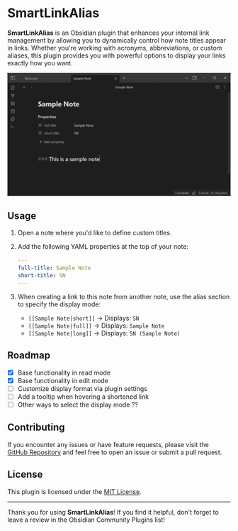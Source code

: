 # SmartLinkAlias

**SmartLinkAlias** is an Obsidian plugin that enhances your internal link management by allowing you to dynamically control how note titles appear in links. Whether you're working with acronyms, abbreviations, or custom aliases, this plugin provides you with powerful options to display your links exactly how you want.

![SmartLinkAlias in action](img/demo.gif)

## Usage

1. Open a note where you'd like to define custom titles.
2. Add the following YAML properties at the top of your note:

   ```yaml
   ---
   full-title: Sample Note
   short-title: SN
   ---
   ```

3. When creating a link to this note from another note, use the alias section to specify the display mode:

   - `[[Sample Note|short]]` → Displays: `SN`
   - `[[Sample Note|full]]` → Displays: `Sample Note`
   - `[[Sample Note|long]]` → Displays: `SN (Sample Note)`

## Roadmap

- [x] Base functionality in read mode
- [x] Base functionality in edit mode
- [ ] Customize display format via plugin settings
- [ ] Add a tooltip when hovering a shortened link
- [ ] Other ways to select the display mode ??

## Contributing

If you encounter any issues or have feature requests, please visit the [GitHub Repository](https://github.com/vpcano/obsidian-smart-link-alias) and feel free to open an issue or submit a pull request.

## License

This plugin is licensed under the [MIT License](https://opensource.org/licenses/MIT).

---

Thank you for using **SmartLinkAlias**! If you find it helpful, don't forget to leave a review in the Obsidian Community Plugins list!

